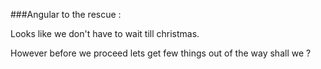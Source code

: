 ###Angular to the rescue :


Looks like we don't have to wait till christmas.

However before we proceed lets get few things out of the way shall we ?
